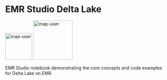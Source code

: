 # EMR Studio Delta Lake

<img width="85" alt="map-user" src="https://img.shields.io/badge/views-066-green"> <img width="125" alt="map-user" src="https://img.shields.io/badge/unique visits-030-green">

EMR Studio notebook demonstrating the core concepts and code examples for Delta Lake on EMR
